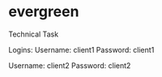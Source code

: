 # evergreen
Technical Task 

Logins: 
Username: client1
Password: client1

Username: client2
Password: client2
